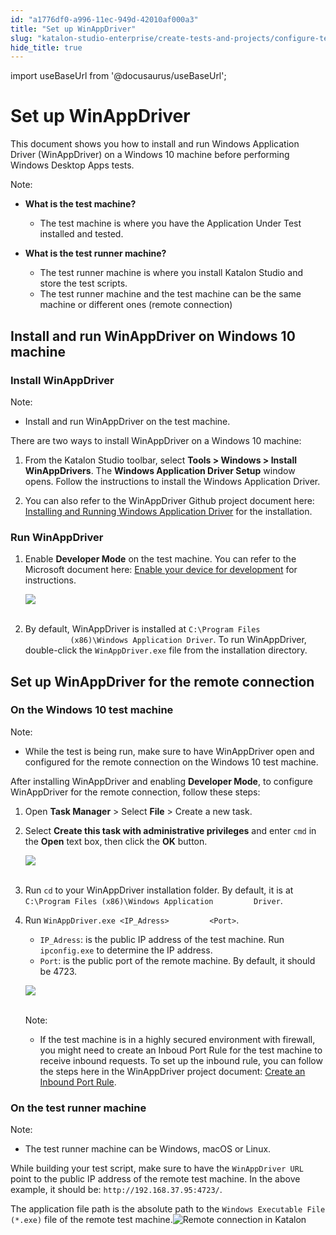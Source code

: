 ```yaml
---
id: "a1776df0-a996-11ec-949d-42010af000a3"
title: "Set up WinAppDriver"
slug: "katalon-studio-enterprise/create-tests-and-projects/configure-test-cases/windows-desktop-apps-testing/set-up-winappdriver"
hide_title: true
---
```

import useBaseUrl from '@docusaurus/useBaseUrl';


# <a id="id" class="anchor_top_offset"/><a id="ariaid-title1" class="anchor_top_offset"/>Set up WinAppDriver

<p xmlns="http://www.w3.org/1999/xhtml" className="p">This document shows you how to install and run Windows   Application Driver (WinAppDriver) on a Windows 10 machine before   performing Windows Desktop Apps tests.</p> 
<div xmlns="http://www.w3.org/1999/xhtml" className="note note note_note"><span className="note__title">Note:</span> 
  <p className="p">
  </p><div className="p"><ul className="ul"><li className="li"><p className="p"><strong className="ph b">What is the test machine?</strong></p><ul className="ul"><li className="li"><p className="p">The test machine is where you have the Application Under Test
              installed and tested.</p></li></ul></li><li className="li"><p className="p"><strong className="ph b">What is the test runner machine?</strong></p><ul className="ul"><li className="li">The test runner machine is where you install Katalon Studio and
            store the test scripts.</li><li className="li">The test runner machine and the test machine can be the same
            machine or different ones (remote connection)</li></ul></li></ul></div>
</div>

## <a id="concept-427" class="anchor_top_offset"/>Install and run WinAppDriver on Windows 10 machine


### <a id="id_2" class="anchor_top_offset"/>Install WinAppDriver

<div xmlns="http://www.w3.org/1999/xhtml" className="note note note_note"><span className="note__title">Note:</span> 
  <p className="p" /><div className="p"><ul className="ul"><li className="li"><p className="p">Install and run WinAppDriver on the test machine.</p></li></ul></div>
</div>
<p xmlns="http://www.w3.org/1999/xhtml" className="p">There are two ways to install WinAppDriver on a Windows 10   machine:</p> 
<ol xmlns="http://www.w3.org/1999/xhtml" className="ol"><li className="li">     <p className="p">From the Katalon Studio toolbar, select <strong className="ph b">Tools &gt;         Windows &gt; Install WinAppDrivers</strong>. The <strong className="ph b">Windows         Application Driver Setup</strong> window opens. Follow the       instructions to install the Windows Application Driver.</p>   </li><li className="li">     <p className="p">You can also refer to the WinAppDriver Github project document       here: <a className="xref j-external-link" href="https://github.com/microsoft/WinAppDriver#installing-and-running-windows-application-driver" target="_blank">Installing         and Running Windows Application Driver</a> for the       installation.</p>   </li></ol> 

### <a id="concept-3811" class="anchor_top_offset"/>Run WinAppDriver

<div xmlns="http://www.w3.org/1999/xhtml" className="p"><ol className="ol"><li className="li">
      <p className="p">Enable <strong className="ph b">Developer Mode</strong> on the test machine. You can refer to the Microsoft document here: <a className="xref j-external-link" href="https://docs.microsoft.com/en-us/windows/uwp/get-started/enable-your-device-for-development" target="_blank">Enable your device for development</a> for instructions.</p>
      <p className="p"><img className="image" src={useBaseUrl("https://github.com/katalon-studio/docs-images/raw/master/katalon-studio/docs/introduction-desktop-app-testing/dev-mode.png")} width={306} /><br /><br /></p>
    </li><li className="li">
      <p className="p">By default, WinAppDriver is installed at <code className="ph codeph">C:\Program Files
          (x86)\Windows Application Driver</code>. To run WinAppDriver, double-click the <code className="ph codeph">WinAppDriver.exe</code> file from the installation directory.</p>
    </li></ol>
</div>
    

## <a id="id_4" class="anchor_top_offset"/>Set up WinAppDriver for the remote connection

    
      

### <a id="id_5" class="anchor_top_offset"/>On the Windows 10 test machine

<div xmlns="http://www.w3.org/1999/xhtml" className="note note note_note"><span className="note__title">Note:</span>  
  <ul className="ul"><li className="li">While the test is being run, make sure to have WinAppDriver open and configured for the remote connection on the Windows 10 test machine.</li></ul>
</div>
<p xmlns="http://www.w3.org/1999/xhtml" className="p">After installing WinAppDriver and enabling <strong className="ph b">Developer Mode</strong>, to configure WinAppDriver for the remote connection, follow these steps:</p> 
<ol xmlns="http://www.w3.org/1999/xhtml" className="ol"><li className="li">Open <strong className="ph b">Task Manager</strong> &gt; Select <strong className="ph b">File</strong> &gt; Create a new task.</li><li className="li">     <p className="p">Select <strong className="ph b">Create this task with administrative privileges</strong> and enter <code className="ph codeph">cmd</code> in the <strong className="ph b">Open</strong> text box, then click the <strong className="ph b">OK</strong> button.</p>     <p className="p"> <img className="image" height={171} src={useBaseUrl("https://github.com/katalon-studio/docs-images/raw/master/katalon-studio/docs/introduction-desktop-app-testing/Set-up-1.png")} width={476} /><br /><br />     </p>   </li><li className="li">     <p className="p">Run <code className="ph codeph">cd</code> to your WinAppDriver installation folder. By default, it is at <code className="ph codeph">C:\Program Files (x86)\Windows Application         Driver</code>.</p>   </li><li className="li">     <p className="p">Run <code className="ph codeph">WinAppDriver.exe &lt;IP_Adress&gt;         &lt;Port&gt;</code>.</p>     <ul className="ul"><li className="li"> <code className="ph codeph">IP_Adress</code>: is the public IP address of the test machine. Run <code className="ph codeph">ipconfig.exe</code> to determine the IP address.</li><li className="li"> <code className="ph codeph">Port</code>: is the public port of the remote machine. By default, it should be 4723.</li></ul>     <p className="p"> <img className="image" height={146} src={useBaseUrl("https://github.com/katalon-studio/docs-images/raw/master/katalon-studio/docs/introduction-desktop-app-testing/Set-up-2.png")} width={690} /><br /><br />     </p>     <div className="note note note_note"><span className="note__title">Note:</span> <ul className="ul"><li className="li"><p className="p">If the test machine is in a highly secured environment with firewall, you might need to create an Inboud Port Rule for the test machine to receive inbound requests. To set up the inbound rule, you can follow the steps here in the WinAppDriver project document: <a className="xref j-external-link" href="https://github.com/microsoft/WinAppDriver/blob/master/Docs/RunningOnRemoteMachine.md" target="_blank">Create an Inbound Port Rule</a>.</p></li></ul></div></li></ol> 

### <a id="concept-5429" class="anchor_top_offset"/>On the test runner machine

<div xmlns="http://www.w3.org/1999/xhtml" className="p"><div className="note note note_note"><span className="note__title">Note:</span> 
    <ul className="ul"><li className="li">The test runner machine can be Windows, macOS or Linux.</li></ul></div>While building your test script, make sure to have the
  <code className="ph codeph">WinAppDriver URL</code> point to the public IP address of the
  remote test machine. In the above example, it should be:
  <code className="ph codeph">http://192.168.37.95:4723/</code>.</div>
<p xmlns="http://www.w3.org/1999/xhtml" className="p">The application file path is the absolute path to the   <code className="ph codeph">Windows Executable File (*.exe)</code> file of the remote   test machine.<img className="image" src={useBaseUrl("https://github.com/katalon-studio/docs-images/raw/3672749302fd26a6ee095ed5217b2be05aaf6d78/katalon-studio/docs/introduction-desktop-app-testing/KS-Windows-Remote-connection-3.png")} alt="Remote connection in Katalon" /><br /><br /></p> 
